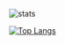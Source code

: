 ![stats](https://github-readme-stats.vercel.app/api?username=an-dyy&show_icons=true&theme=dark&count_private=true)

[![Top Langs](https://github-readme-stats.vercel.app/api/top-langs/?username=an-dyy&theme=dark&langs_count=8)](https://github.com/anuraghazra/github-readme-stats)
